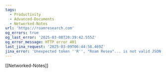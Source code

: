 ```yaml
---
tags:
  - Productivity
  - Advanced-Documents
  - Networked-Notes
url: 'https://roamresearch.com'
og_errors: true
og_last_error: '2025-03-08T20:39:42.555Z'
og_error_message: HTTP error 401
last_jina_request: '2025-03-09T06:44:58.469Z'
jina_error: 'Unexpected token ''R'', "Roam Resea"... is not valid JSON'
---
```


[[Networked-Notes]]


